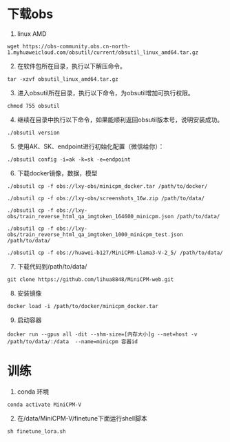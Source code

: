 # 下载obs
1. linux AMD
```
wget https://obs-community.obs.cn-north-1.myhuaweicloud.com/obsutil/current/obsutil_linux_amd64.tar.gz
```
2. 在软件包所在目录，执行以下解压命令。
```
tar -xzvf obsutil_linux_amd64.tar.gz
```
3. 进入obsutil所在目录，执行以下命令，为obsutil增加可执行权限。
```
chmod 755 obsutil
```
4. 继续在目录中执行以下命令，如果能顺利返回obsutil版本号，说明安装成功。
```
./obsutil version
```
5. 使用AK、SK、endpoint进行初始化配置（微信给你）：
```
./obsutil config -i=ak -k=sk -e=endpoint
```
6. 下载docker镜像，数据，模型
```
./obsutil cp -f obs://lxy-obs/minicpm_docker.tar /path/to/docker/

./obsutil cp -f obs://lxy-obs/screenshots_16w.zip /path/to/data/

./obsutil cp -f obs://lxy-obs/train_reverse_html_qa_imgtoken_164600_minicpm.json /path/to/data/

./obsutil cp -f obs://lxy-obs/train_reverse_html_qa_imgtoken_1000_minicpm_test.json /path/to/data/

./obsutil cp -f obs://huawei-b127/MiniCPM-Llama3-V-2_5/ /path/to/data/
```
7. 下载代码到/path/to/data/
```
git clone https://github.com/lihua8848/MiniCPM-web.git
```
8. 安装镜像
```
docker load -i /path/to/docker/minicpm_docker.tar
```
9. 启动容器
```
docker run --gpus all -dit --shm-size=[内存大小]g --net=host -v /path/to/data/:/data  --name=minicpm 容器id
```

# 训练
1. conda 环境
```
conda activate MiniCPM-V
```
2. 在/data/MiniCPM-V/finetune下面运行shell脚本
```
sh finetune_lora.sh
```
